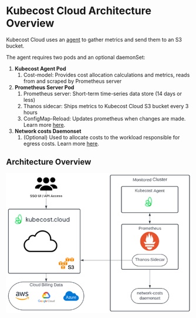 # Kubecost Cloud Architecture Overview

Kubecost Cloud uses an [agent](agent.md) to gather metrics and send them to an S3 bucket.

The agent requires two pods and an optional daemonSet:

1. **Kubecost Agent Pod**
   1. Cost-model: Provides cost allocation calculations and metrics, reads from and scraped by Prometheus server
2. **Prometheus Server Pod**
   1. Prometheus server: Short-term time-series data store (14 days or less)
   2. Thanos sidecar: Ships metrics to Kubecost Cloud S3 bucket every 3 hours
   3. ConfigMap-Reload: Updates prometheus when changes are made. Learn more [here](https://github.com/jimmidyson/configmap-reload).
3. **Network costs Daemonset**
   1. (Optional) Used to allocate costs to the workload responsible for egress costs. Learn more [here](/network-allocation.md#network-costs-daemonset).

## Architecture Overview

![Architecture Diagram](https://raw.githubusercontent.com/kubecost/docs/main/images/cloudarchitecture.png)
